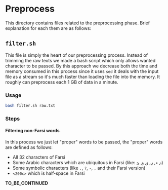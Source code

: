 # Preprocess
This directory contains files related to the preprocessing phase. Brief explanation for each them are as follows:

## `filter.sh`
This file is simply the heart of our preprocessing process. Instead of trimming the raw texts we made a bash script which only allows wanted character to be passed. By this approach we decrease both the time and memory consumed in this process since it uses `sed` it deals with the input file as a stream so it's much faster than loading the file into the memory. It roughly can preprocess each 1 GB of data in a minute.

### Usage
```bash
bash filter.sh raw.txt
```

### Steps

#### Filtering non-Farsi words
In this process we just let "proper" words to be passed, the "proper" words are defined as follows:
+ All 32 characters of Farsi
+ Some Arabic characters which are ubiquitous in Farsi (like: `ۀ`, `ﺀ`, `ﻱ`, `ۆ`, `ۇ`, `ێ`)
+ Some symbolic characters (like `.`, `?`, `-`, `,` and their Farsi version)
+ `<200c>` which is half-space in Farsi

__TO_BE_CONTINUED__
